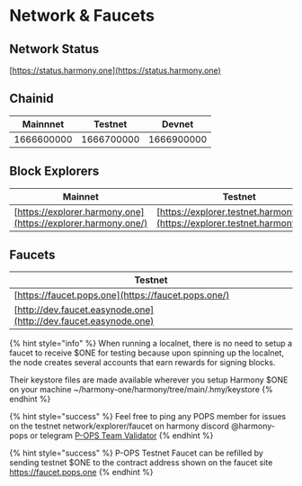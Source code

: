 # Network & Faucets

## Network Status

[https://status.harmony.one](https://status.harmony.one)

## Chainid

| Mainnnet   | Testnet    | Devnet     |
| ---------- | ---------- | ---------- |
| 1666600000 | 1666700000 | 1666900000 |

## Block Explorers

| Mainnet                                                       | Testnet                                                                       | Devnet |
|---------------------------------------------------------------|-------------------------------------------------------------------------------|--------|
| [https://explorer.harmony.one](https://explorer.harmony.one/) | [https://explorer.testnet.harmony.one](https://explorer.testnet.harmony.one/) | None   |

## Faucets

| Testnet                                                          |
|------------------------------------------------------------------|
| [https://faucet.pops.one](https://faucet.pops.one/)              |
| [http://dev.faucet.easynode.one](http://dev.faucet.easynode.one) |


{% hint style="info" %}
When running a localnet, there is no need to setup a faucet to receive $ONE for testing because upon spinning up the localnet, the node creates several accounts that earn rewards for signing blocks.

Their keystore files are made available wherever you setup Harmony $ONE on your machine \~/harmony-one/harmony/tree/main/.hmy/keystore
{% endhint %}

{% hint style="success" %}
Feel free to ping any POPS member for issues on the testnet network/explorer/faucet on harmony discord @harmony-pops or telegram [P-OPS Team Validator](https://t.me/POPS\_Team\_Validator)
{% endhint %}

{% hint style="success" %}
P-OPS Testnet Faucet can be refilled by sending testnet $ONE to the contract address shown on the faucet site https://faucet.pops.one
{% endhint %}
